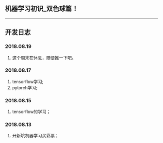 ## 机器学习初识_双色球篇！

---

## 开发日志
### 2018.08.19
1. 这个周末在休息，随便推一下吧。
### 2018.08.17
1. tensorflow学习;
2. pytorch学习;
### 2018.08.15
1. tensorflow的学习；
### 2018.08.13
1. 开新坑机器学习买彩票；
